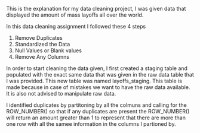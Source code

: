 This is  the explanation for my data cleaning project, I was given data that displayed the amount of mass layoffs all over the world.

In this data cleaning assignment I followed these 4 steps
1. Remove Duplicates
2. Standardized the Data
3. Null Values or Blank values
4. Remove Any Columns

In order to start cleaning the data given, I first created a staging table and populated with the exact same data that was given in the raw data table that I was provided. This new table was named layoffs_staging. This table is made because in case of mistakes we want to have the raw data available. It is also not advised to manipulate raw data.

I identified duplicates by partitoning by all the colmuns and calling for  the ROW_NUMBER() so that if any  duplicates are present the ROW_NUMBER() will return an amount greater than 1 to represent that there are more than one row with all the samee information in the columns I partioned by.
